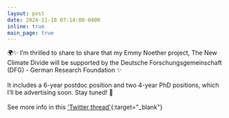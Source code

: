 ```yaml
---
layout: post
date: 2024-11-10 07:14:00-0400
inline: true
main_page: true
---
```


🌍✨ I’m thrilled to share to share that my Emmy Noether project, The New Climate Divide will be supported by the Deutsche Forschungsgemeinschaft (DFG) - German Research Foundation ✨
<br><br>
It includes a 6-year postdoc position and two 4-year PhD positions, which I’ll be advertising soon. Stay tuned! 👀
<br><br>
See more info in this ['Twitter thread'](https://x.com/eborbath/status/1855554697311981658){:target="_blank"}
